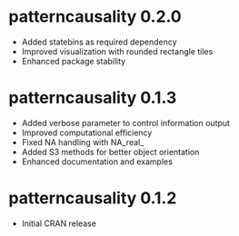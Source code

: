 # patterncausality 0.2.0

* Added statebins as required dependency
* Improved visualization with rounded rectangle tiles
* Enhanced package stability

# patterncausality 0.1.3

* Added verbose parameter to control information output
* Improved computational efficiency
* Fixed NA handling with NA_real_
* Added S3 methods for better object orientation
* Enhanced documentation and examples

# patterncausality 0.1.2

* Initial CRAN release
